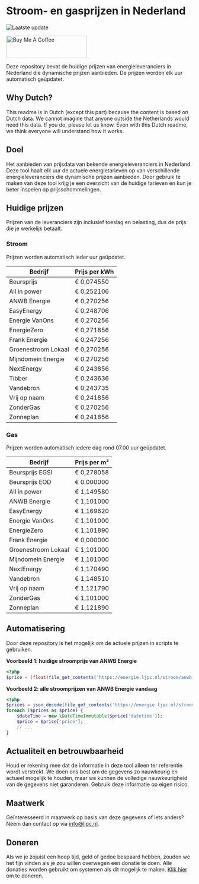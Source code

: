 # Stroom- en gasprijzen in Nederland

![Laatste update](https://img.shields.io/badge/laatste%20update-2024--03--21%2000%3A00%20CET-brightgreen)

<a href="https://www.buymeacoffee.com/Lars-" target="_blank"><img src="https://cdn.buymeacoffee.com/buttons/v2/default-orange.png" alt="Buy Me A Coffee" height="60" style="height: 60px !important;width: 217px !important;" ></a>

Deze repository bevat de huidige prijzen van energieleveranciers in Nederland die dynamische prijzen aanbieden. De prijzen worden elk uur automatisch geüpdatet.

## Why Dutch?

This readme is in Dutch (except this part) because the content is based on Dutch data. We cannot imagine that anyone outside the Netherlands would need this data. If you do, please let us know. Even with this Dutch readme, we think
everyone will understand how it works.

## Doel

Het aanbieden van prijsdata van bekende energieleveranciers in Nederland. Deze tool haalt elk uur de actuele energietarieven op van verschillende energieleveranciers die dynamische prijzen aanbieden. Door gebruik te maken van deze tool
krijg je een overzicht van de huidige tarieven en kun je beter inspelen op prijsschommelingen.

## Huidige prijzen

Prijzen van de leveranciers zijn inclusief toeslag en belasting, dus de prijs die je werkelijk betaalt.

### Stroom

Prijzen worden automatisch ieder uur geüpdatet.

 Bedrijf | Prijs per kWh 
---------|---------------
Beursprijs | € 0,074550
All in power | € 0,252106
ANWB Energie | € 0,270256
EasyEnergy | € 0,248706
Energie VanOns | € 0,270256
EnergieZero | € 0,271856
Frank Energie | € 0,247256
Groenestroom Lokaal | € 0,270256
Mijndomein Energie | € 0,270256
NextEnergy | € 0,243856
Tibber | € 0,243636
Vandebron | € 0,243735
Vrij op naam | € 0,241856
ZonderGas | € 0,270256
Zonneplan | € 0,241856


### Gas

Prijzen worden automatisch iedere dag rond 07.00 uur geüpdatet.

 Bedrijf | Prijs per m³ 
---------|--------------
Beursprijs EGSI | € 0,278058
Beursprijs EOD | € 0,000000
All in power | € 1,149580
ANWB Energie | € 1,101000
EasyEnergy | € 1,169620
Energie VanOns | € 1,101000
EnergieZero | € 1,101890
Frank Energie | € 0,000000
Groenestroom Lokaal | € 1,101000
Mijndomein Energie | € 1,101000
NextEnergy | € 1,170490
Vandebron | € 1,148510
Vrij op naam | € 1,121790
ZonderGas | € 1,101000
Zonneplan | € 1,121890


## Automatisering

Door deze repository is het mogelijk om de actuele prijzen in scripts te gebruiken.

**Voorbeeld 1: huidige stroomprijs van ANWB Energie**

```php
<?php
$price = (float)file_get_contents('https://energie.ljpc.nl/stroom/anwb-energie-nu.txt');

```

**Voorbeeld 2: alle stroomprijzen van ANWB Energie vandaag**

```php
<?php
$prices = json_decode(file_get_contents('https://energie.ljpc.nl/stroom/all-in-power-vandaag.json'),true);
foreach ($prices as $price) {
    $dateTime = new \DateTimeImmutable($price['datetime']);
    $price = $price['price'];
    // ...
}
```

## Actualiteit en betrouwbaarheid

Houd er rekening mee dat de informatie in deze tool alleen ter referentie wordt verstrekt. We doen ons best om de gegevens zo nauwkeurig en actueel mogelijk te houden, maar we kunnen de volledige nauwkeurigheid van de gegevens niet
garanderen. Gebruik deze informatie op eigen risico.

## Maatwerk

Geïnteresseerd in maatwerk op basis van deze gegevens of iets anders? Neem dan contact op
via [info@ljpc.nl](mailto:info@ljpc.nl?subject=Energie%20prijzen).

## Doneren

Als we je zojuist een hoop tijd, geld of gedoe bespaard hebben, zouden we het fijn vinden als je zou willen overwegen een
donatie te doen. Alle donaties worden gebruikt om systemen als dit mogelijk te
maken. [Klik hier](https://www.buymeacoffee.com/Lars-) om te doneren.
